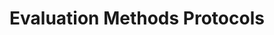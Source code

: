 ---
delivpath: /document/deliverable/D7.1.pdf
year: 2020
delivcode: D7.1
title: Evaluation Methods Protocols
---